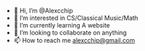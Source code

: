 - 👋 Hi, I’m @Alexcchip
- 👀 I’m interested in CS/Classical Music/Math
- 🌱 I’m currently learning A website 
- 💞️ I’m looking to collaborate on anything
- 📫 How to reach me alexcchip@gmail.com

<!---
Alexcchip/Alexcchip is a ✨ special ✨ repository because its `README.md` (this file) appears on your GitHub profile.
You can click the Preview link to take a look at your changes.
--->
